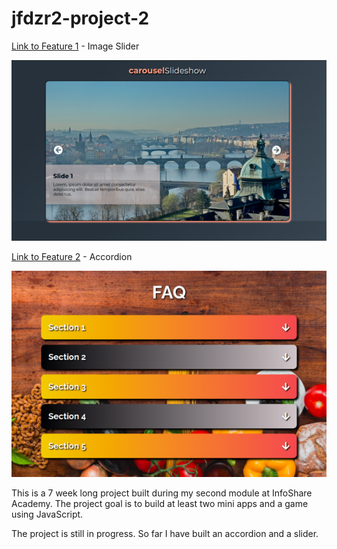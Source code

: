 

# jfdzr2-project-2

[Link to Feature 1](https://malgorzata-niemczyk.github.io/jfdzr2-project-2/Project-2/image_slider/index.html) - Image Slider

![](screenshots/img-slider.png)

[Link to Feature 2](https://malgorzata-niemczyk.github.io/jfdzr2-project-2/Project-2/accordion/index.html) - Accordion

![](screenshots/accordion.png)

This is a 7 week long project built during my second module at InfoShare Academy. The project goal is to build at least two mini apps and a game using JavaScript.

The project is still in progress. So far I have built an accordion and a slider.
